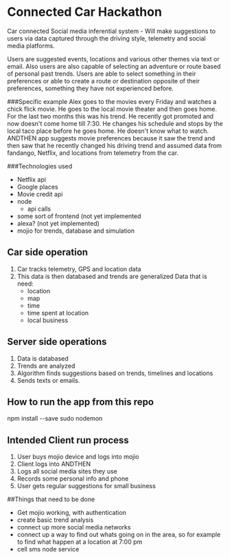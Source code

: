 # Connected Car Hackathon


Car connected Social media inferential system - Will make suggestions to users via data captured through the driving style, telemetry and social media platforms.

Users are suggested events, locations and various other themes via text or email. Also users are also capable of selecting an adventure or route based of personal past trends. Users are able to select something in their preferences or able to create a route or destination opposite of their preferences, something they have not experienced before.






###Specific example
Alex goes to the movies every Friday and watches a chick flick movie. He goes to the local movie theater and then goes home. For the last two months this was his trend. He recently got promoted and now doesn't come home till 7:30. He changes his schedule and stops by the local taco place before he goes home. He doesn't know what to watch. ANDTHEN app suggests movie preferences because it saw the trend and then saw that he recently changed his driving trend and assumed data from fandango, Netflix, and locations from telemetry from the car.

###Technologies used

 - Netflix api
 - Google places
 - Movie credit api
 - node
 	- api calls 
 - some sort of frontend (not yet implemented
 - alexa? (not yet implemented)
 - mojio for trends, database and simulation

## Car side operation
1. Car tracks telemetry, GPS and location data
2. This data is then databased and trends are generalized
Data that is need:
	- location
	- map
	- time
	- time spent at location
	- local business


## Server side operations
1. Data is databased
2. Trends are analyzed
3. Algorithm finds suggestions based on trends, timelines and locations
4. Sends texts or emails.

## How to run the app from this repo
 npm install --save
 sudo nodemon
 
 
## Intended Client run process
1. User buys mojio device and logs into mojio
2. Client logs into ANDTHEN
3. Logs all social media sites they use 
4. Records some personal info and phone
5. User gets regular suggestions for small business
 
 
 
##Things that need to be done
- Get mojio working, with authentication
- create basic trend analysis
- connect up more social media networks
- connect up a way to find out whats going on in the area, so for example to find what happen at a location at 7:00 pm
- cell sms node service


